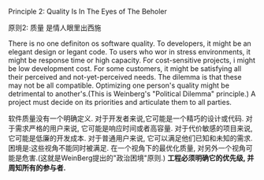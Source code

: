 Principle 2: Quality Is In The Eyes of The Beholer

原则2: 质量 是情人眼里出西施

There is no one definiton os software quality. To developers, it might be an elegant design or legant code. To users who wor in stress environments, it might be response time or high capacity. For cost-sensitive projects, i might be low development cost. For some customers, it might be satisfying all their perceived and not-yet-perceived needs. The dilemma is that these may not be all compatible. Optimizing one person's quality might be detrimental to another's.(This is Weinberg's "Political Dilemma" principle.) A project must decide on its priorities and articulate them to all parties. 

软件质量没有一个明确定义. 对于开发者来说,它可能是一个精巧的设计或代码. 对于需求严格的用户来说, 它可能是响应时间或者高容量. 对于代价敏感的项目来说, 它可能是低廉的开发成本. 对于普通用户来说, 它可以满足他们已知和未知的需求. 困境是:这些视角不能同时被满足. 在一个视角下的最优化质量, 对另外一个视角可能是危害.(这就是WeinBerg提出的"政治困境"原则.) **工程必须明确它的优先级, 并周知所有的参与者.**